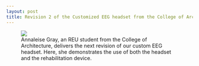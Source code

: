 ```yaml
---
layout: post
title: Revision 2 of the Customized EEG headset from the College of Architecture
---
```

<figure class="post">
<img src="/photos/headset.jpg";" >
<figcaption>Annaleise Gray, an REU student from the College of Architecture, delivers the next revision of our custom EEG headset. Here, she demonstrates the use of both the headset and the rehabilitation device.
</figcaption></figure>

